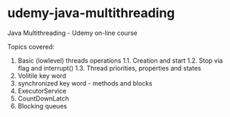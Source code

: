 # udemy-java-multithreading
Java Multithreading - Udemy on-line course

Topics covered:
  1. Basic (lowlevel) threads operations
    1.1. Creation and start
    1.2. Stop via flag and interrupt()
    1.3. Thread priorities, properties and states
  2. Volitile key word
  3. synchronized key word - methods and blocks
  4. ExecutorService
  5. CountDownLatch
  6. Blocking queues


